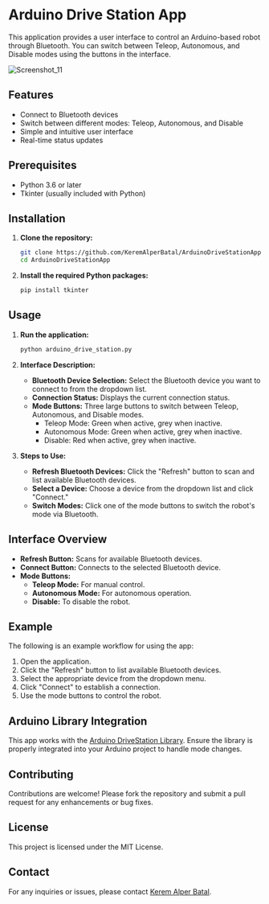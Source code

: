 # Arduino Drive Station App

This application provides a user interface to control an Arduino-based robot through Bluetooth. You can switch between Teleop, Autonomous, and Disable modes using the buttons in the interface.

![Screenshot_11](https://github.com/KeremAlperBatal/ArduinoDriveStationApp/assets/52890608/3e7ac959-501e-4b34-b51f-5e985f9d780d)

## Features

- Connect to Bluetooth devices
- Switch between different modes: Teleop, Autonomous, and Disable
- Simple and intuitive user interface
- Real-time status updates

## Prerequisites

- Python 3.6 or later
- Tkinter (usually included with Python)

## Installation

1. **Clone the repository:**
    ```sh
    git clone https://github.com/KeremAlperBatal/ArduinoDriveStationApp.git
    cd ArduinoDriveStationApp
    ```

2. **Install the required Python packages:**
    ```sh
    pip install tkinter
    ```

## Usage

1. **Run the application:**
    ```sh
    python arduino_drive_station.py
    ```

2. **Interface Description:**
    - **Bluetooth Device Selection:** Select the Bluetooth device you want to connect to from the dropdown list.
    - **Connection Status:** Displays the current connection status.
    - **Mode Buttons:** Three large buttons to switch between Teleop, Autonomous, and Disable modes.
      - Teleop Mode: Green when active, grey when inactive.
      - Autonomous Mode: Green when active, grey when inactive.
      - Disable: Red when active, grey when inactive.

3. **Steps to Use:**
    - **Refresh Bluetooth Devices:** Click the "Refresh" button to scan and list available Bluetooth devices.
    - **Select a Device:** Choose a device from the dropdown list and click "Connect."
    - **Switch Modes:** Click one of the mode buttons to switch the robot's mode via Bluetooth.

## Interface Overview

- **Refresh Button:** Scans for available Bluetooth devices.
- **Connect Button:** Connects to the selected Bluetooth device.
- **Mode Buttons:** 
  - **Teleop Mode:** For manual control.
  - **Autonomous Mode:** For autonomous operation.
  - **Disable:** To disable the robot.

## Example

The following is an example workflow for using the app:

1. Open the application.
2. Click the "Refresh" button to list available Bluetooth devices.
3. Select the appropriate device from the dropdown menu.
4. Click "Connect" to establish a connection.
5. Use the mode buttons to control the robot.

## Arduino Library Integration

This app works with the [Arduino DriveStation Library](https://github.com/KeremAlperBatal/ArduinoDriveStation). Ensure the library is properly integrated into your Arduino project to handle mode changes.

## Contributing

Contributions are welcome! Please fork the repository and submit a pull request for any enhancements or bug fixes.

## License

This project is licensed under the MIT License.

## Contact

For any inquiries or issues, please contact [Kerem Alper Batal](mailto:kerem_batal@hotmail.com).

